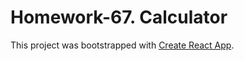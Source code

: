 # Homework-67. Calculator

This project was bootstrapped with [Create React App](https://github.com/facebook/create-react-app).
